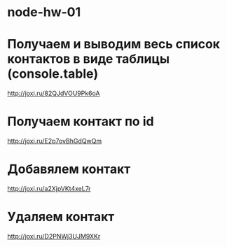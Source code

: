 # node-hw-01

# Получаем и выводим весь список контактов в виде таблицы (console.table)
http://joxi.ru/82QJdVOU9Pk6oA

# Получаем контакт по id
http://joxi.ru/E2p7ovBhGdQwQm

# Добавялем контакт
http://joxi.ru/a2XjpVKt4xeL7r

# Удаляем контакт
http://joxi.ru/D2PNWj3UJM9XKr